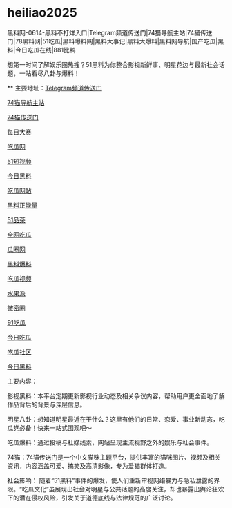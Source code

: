 # heiliao2025
黑料网-0614-黑料不打烊入口|Telegram频道传送门|74猫导航主站|74猫传送门|78黑料网|51吃瓜|黑料曝料网|黑料大事记|黑料大爆料|黑料网导航|国产吃瓜|黑料|今日吃瓜在线|881比鸭

想第一时间了解娱乐圈热搜？51黑料为你整合影视新鲜事、明星花边与最新社会话题，一站看尽八卦与爆料！

** 主要地址：<a href="https://74mao.com/">Telegram频道传送门</a>

<a href="https://74mao.com/">74猫导航主站</a>

<a href="https://74mao.com/">74猫传送门</a>

<a href="https://pc1-26.pages.dev/">每日大赛</a>

<a href="https://cg1-39.pages.dev/">吃瓜网</a>

<a href="https://pc2-25.pages.dev/">51短视频</a>

<a href="https://pc10-24.pages.dev/">今日黑料</a>

<a href="https://cg1-27.pages.dev/">吃瓜网站</a>

<a href="https://cg8-12.pages.dev/">黑料正能量</a>

<a href="https://pc8-34.pages.dev/">51品茶</a>

<a href="https://cg4-21.pages.dev/">全网吃瓜</a>

<a href="https://cg6-21.pages.dev/">瓜圈网</a>

<a href="https://cg5-24.pages.dev/">黑料爆料</a>

<a href="https://cg9-07.pages.dev/">吃瓜视频</a>

<a href="https://shuiguopai05.pages.dev/">水果派</a>

<a href="https://weimiquan-5.pages.dev/">微密圈</a>

<a href="https://heiliaohongling.pages.dev/">91吃瓜</a>

<a href="https://91chiguajin.pages.dev/">今日吃瓜</a>

<a href="https://91chiguahei.pages.dev/">吃瓜社区</a>

<a href="https://heiliaochiguada.pages.dev/">今日黑料</a>

主要内容：

影视黑料：本平台定期更新影视行业动态及相关争议内容，帮助用户更全面地了解作品背后的背景与深层信息。

明星八卦：想知道明星最近在干什么？这里有他们的日常、恋爱、事业新动态，吃瓜党必备！快来一站式围观吧～

吃瓜爆料：通过投稿与社媒线索，网站呈现主流视野之外的娱乐与社会事件。

74猫：74猫传送门是一个中文猫咪主题平台，提供丰富的猫咪图片、视频及相关资讯，内容涵盖可爱、搞笑及高清影像，专为爱猫群体打造。

社会影响：
随着“51黑料”事件的爆发，使人们重新审视网络暴力与隐私泄露的界限。“吃瓜文化”虽展现出社会对明星与公共话题的高度关注，却也暴露出舆论狂欢下的潜在侵权风险，引发关于道德底线与法律规范的广泛讨论。
